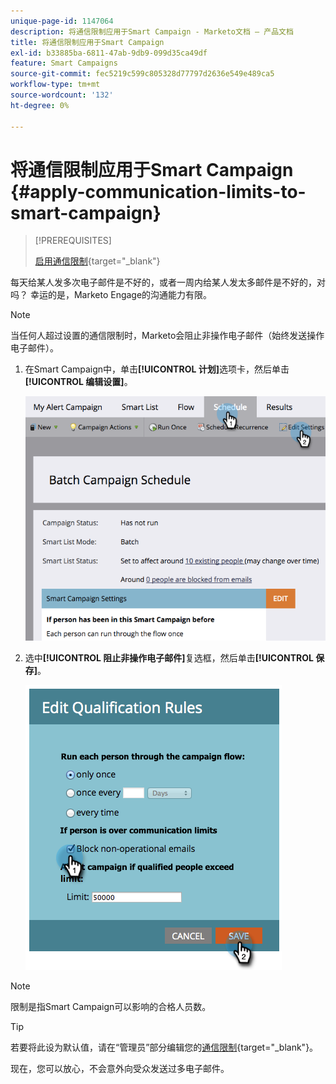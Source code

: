 ```yaml
---
unique-page-id: 1147064
description: 将通信限制应用于Smart Campaign - Marketo文档 — 产品文档
title: 将通信限制应用于Smart Campaign
exl-id: b33885ba-6811-47ab-9db9-099d35ca49df
feature: Smart Campaigns
source-git-commit: fec5219c599c805328d77797d2636e549e489ca5
workflow-type: tm+mt
source-wordcount: '132'
ht-degree: 0%

---
```


# 将通信限制应用于Smart Campaign {#apply-communication-limits-to-smart-campaign}

>[!PREREQUISITES]
>
>[启用通信限制](/help/marketo/product-docs/administration/email-setup/enable-communication-limits.md){target="_blank"}

每天给某人发多次电子邮件是不好的，或者一周内给某人发太多邮件是不好的，对吗？ 幸运的是，Marketo Engage的沟通能力有限。

>[!NOTE]
>
>当任何人超过设置的通信限制时，Marketo会阻止非操作电子邮件（始终发送操作电子邮件）。

1. 在Smart Campaign中，单击&#x200B;**[!UICONTROL 计划]**&#x200B;选项卡，然后单击&#x200B;**[!UICONTROL 编辑设置]**。

   ![](assets/apply-communication-limits-to-smart-campaign-1.png)

1. 选中&#x200B;**[!UICONTROL 阻止非操作电子邮件]**&#x200B;复选框，然后单击&#x200B;**[!UICONTROL 保存]**。

   ![](assets/apply-communication-limits-to-smart-campaign-2.png)

>[!NOTE]
>
>限制是指Smart Campaign可以影响的合格人员数。

>[!TIP]
>
>若要将此设为默认值，请在“管理员”部分编辑您的[通信限制](/help/marketo/product-docs/administration/email-setup/enable-communication-limits.md){target="_blank"}。

现在，您可以放心，不会意外向受众发送过多电子邮件。
